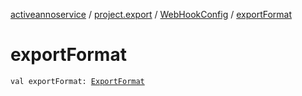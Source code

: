 [activeannoservice](../../index.md) / [project.export](../index.md) / [WebHookConfig](index.md) / [exportFormat](./export-format.md)

# exportFormat

`val exportFormat: `[`ExportFormat`](../-export-format/index.md)